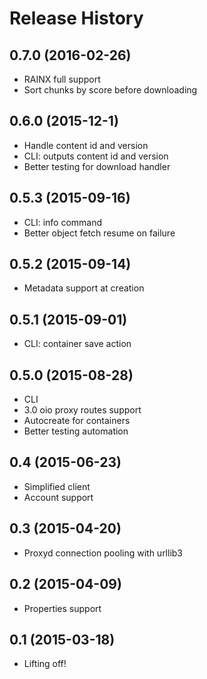 Release History
===============

0.7.0 (2016-02-26)
------------------

* RAINX full support
* Sort chunks by score before downloading

0.6.0 (2015-12-1)
------------------

* Handle content id and version
* CLI: outputs content id and version
* Better testing for download handler

0.5.3 (2015-09-16)
------------------

* CLI: info command
* Better object fetch resume on failure

0.5.2 (2015-09-14)
------------------

* Metadata support at creation

0.5.1 (2015-09-01)
------------------

* CLI: container save action

0.5.0 (2015-08-28)
------------------

* CLI
* 3.0 oio proxy routes support
* Autocreate for containers
* Better testing automation

0.4 (2015-06-23)
------------------

* Simplified client
* Account support

0.3 (2015-04-20)
------------------

* Proxyd connection pooling with urllib3

0.2 (2015-04-09)
------------------

* Properties support

0.1 (2015-03-18)
------------------

* Lifting off!
